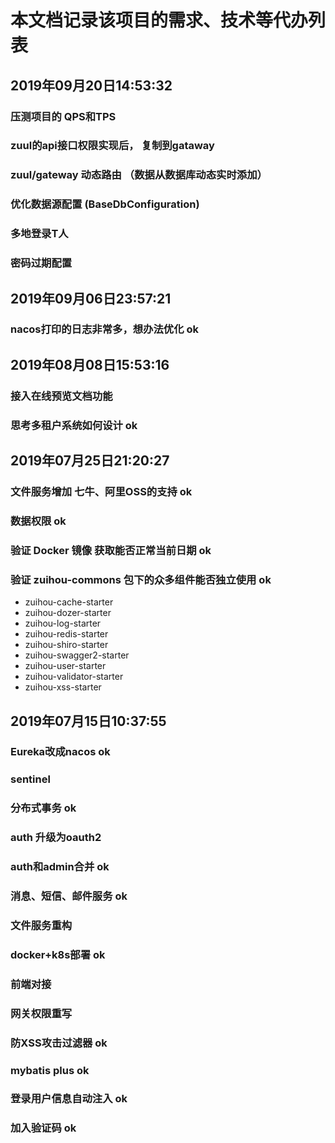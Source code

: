 # 本文档记录该项目的需求、技术等代办列表

## 2019年09月20日14:53:32
### 压测项目的 QPS和TPS
### zuul的api接口权限实现后， 复制到gataway
### zuul/gateway 动态路由 （数据从数据库动态实时添加）
### 优化数据源配置 (BaseDbConfiguration)
### 多地登录T人
### 密码过期配置


## 2019年09月06日23:57:21
### nacos打印的日志非常多，想办法优化   ok

## 2019年08月08日15:53:16
### 接入在线预览文档功能                                    
### 思考多租户系统如何设计                            ok             
### 

## 2019年07月25日21:20:27
### 文件服务增加 七牛、阿里OSS的支持                   ok
### 数据权限                                        ok
### 验证 Docker 镜像 获取能否正常当前日期              ok
### 验证 zuihou-commons 包下的众多组件能否独立使用     ok
- zuihou-cache-starter
- zuihou-dozer-starter
- zuihou-log-starter
- zuihou-redis-starter
- zuihou-shiro-starter
- zuihou-swagger2-starter
- zuihou-user-starter
- zuihou-validator-starter
- zuihou-xss-starter

## 2019年07月15日10:37:55
### Eureka改成nacos     ok   
### sentinel            
### 分布式事务           ok
### auth 升级为oauth2      
### auth和admin合并      ok
### 消息、短信、邮件服务   ok       
### 文件服务重构          
### docker+k8s部署       ok
### 前端对接                
### 网关权限重写           
### 防XSS攻击过滤器        ok
### mybatis plus         ok
### 登录用户信息自动注入    ok
### 加入验证码         ok 
